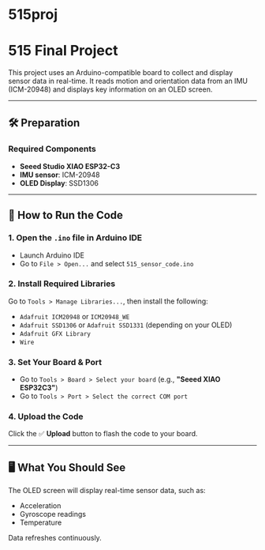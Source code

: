 # 515proj
# 515 Final Project

This project uses an Arduino-compatible board to collect and display sensor data in real-time. It reads motion and orientation data from an IMU (ICM-20948) and displays key information on an OLED screen.

---

## 🛠 Preparation

### Required Components
- **Seeed Studio XIAO ESP32-C3**
- **IMU sensor**: ICM-20948
- **OLED Display**: SSD1306

---

## 🚀 How to Run the Code

### 1. Open the `.ino` file in Arduino IDE
- Launch Arduino IDE  
- Go to `File > Open...` and select `515_sensor_code.ino`

### 2. Install Required Libraries  
Go to `Tools > Manage Libraries...`, then install the following:
- `Adafruit ICM20948` or `ICM20948_WE`
- `Adafruit SSD1306` or `Adafruit SSD1331` (depending on your OLED)
- `Adafruit GFX Library`
- `Wire`

### 3. Set Your Board & Port  
- Go to `Tools > Board > Select your board` (e.g., **"Seeed XIAO ESP32C3"**)  
- Go to `Tools > Port > Select the correct COM port`

### 4. Upload the Code  
Click the ✅ **Upload** button to flash the code to your board.

---

## 🖥️ What You Should See

The OLED screen will display real-time sensor data, such as:
- Acceleration
- Gyroscope readings
- Temperature

Data refreshes continuously.
